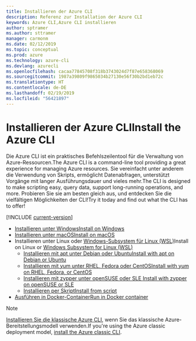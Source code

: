 ```yaml
---
title: Installieren der Azure CLI
description: Referenz zur Installation der Azure CLI
keywords: Azure CLI,Azure CLI installieren
author: sptramer
ms.author: sttramer
manager: carmonm
ms.date: 02/12/2019
ms.topic: conceptual
ms.prod: azure
ms.technology: azure-cli
ms.devlang: azurecli
ms.openlocfilehash: cacaa77845708f318b3743024d7f87e658368069
ms.sourcegitcommit: 1987a39809f9865034b27130e56f30b2bd1eb72c
ms.translationtype: HT
ms.contentlocale: de-DE
ms.lasthandoff: 02/19/2019
ms.locfileid: "56421897"
---
```

# <a name="install-the-azure-cli"></a><span data-ttu-id="2fe4b-104">Installieren der Azure CLI</span><span class="sxs-lookup"><span data-stu-id="2fe4b-104">Install the Azure CLI</span></span>

<span data-ttu-id="2fe4b-105">Die Azure CLI ist ein praktisches Befehlszeilentool für die Verwaltung von Azure-Ressourcen.</span><span class="sxs-lookup"><span data-stu-id="2fe4b-105">The Azure CLI is a command-line tool providing a great experience for managing Azure resources.</span></span> <span data-ttu-id="2fe4b-106">Sie vereinfacht unter anderem die Verwendung von Skripts, ermöglicht Datenabfragen, unterstützt Vorgänge mit langer Ausführungsdauer und vieles mehr.</span><span class="sxs-lookup"><span data-stu-id="2fe4b-106">The CLI is designed to make scripting easy, query data, support long-running operations, and more.</span></span> <span data-ttu-id="2fe4b-107">Probieren Sie sie am besten gleich aus, und entdecken Sie die vielfältigen Möglichkeiten der CLI!</span><span class="sxs-lookup"><span data-stu-id="2fe4b-107">Try it today and find out what the CLI has to offer!</span></span>

[!INCLUDE [current-version](includes/current-version.md)]

* [<span data-ttu-id="2fe4b-108">Installieren unter Windows</span><span class="sxs-lookup"><span data-stu-id="2fe4b-108">Install on Windows</span></span>](install-azure-cli-windows.md)
* [<span data-ttu-id="2fe4b-109">Installieren unter macOS</span><span class="sxs-lookup"><span data-stu-id="2fe4b-109">Install on macOS</span></span>](install-azure-cli-macos.md)
* <span data-ttu-id="2fe4b-110">Installieren unter Linux oder [Windows-Subsystem für Linux (WSL)](/windows/wsl/about)</span><span class="sxs-lookup"><span data-stu-id="2fe4b-110">Install on Linux or [Windows Subsystem for Linux (WSL)](/windows/wsl/about)</span></span>
  * [<span data-ttu-id="2fe4b-111">Installieren mit apt unter Debian oder Ubuntu</span><span class="sxs-lookup"><span data-stu-id="2fe4b-111">Install with apt on Debian or Ubuntu</span></span>](install-azure-cli-apt.md)
  * [<span data-ttu-id="2fe4b-112">Installieren mit yum unter RHEL, Fedora oder CentOS</span><span class="sxs-lookup"><span data-stu-id="2fe4b-112">Install with yum on RHEL, Fedora, or CentOS</span></span>](install-azure-cli-yum.md)
  * [<span data-ttu-id="2fe4b-113">Installieren mit zypper unter openSUSE oder SLE </span><span class="sxs-lookup"><span data-stu-id="2fe4b-113">Install with zypper on openSUSE or SLE</span></span>](install-azure-cli-zypper.md)
  * [<span data-ttu-id="2fe4b-114">Installieren per Skript</span><span class="sxs-lookup"><span data-stu-id="2fe4b-114">Install from script</span></span>](install-azure-cli-linux.md)
* [<span data-ttu-id="2fe4b-115">Ausführen in Docker-Container</span><span class="sxs-lookup"><span data-stu-id="2fe4b-115">Run in Docker container</span></span>](run-azure-cli-docker.md)

> [!NOTE]
> <span data-ttu-id="2fe4b-116">[Installieren Sie die klassische Azure CLI](install-classic-cli.md), wenn Sie das klassische Azure-Bereitstellungsmodell verwenden.</span><span class="sxs-lookup"><span data-stu-id="2fe4b-116">If you're using the Azure classic deployment model, [install the Azure classic CLI](install-classic-cli.md).</span></span>
